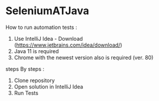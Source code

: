 # SeleniumATJava

How to run automation tests :
1. Use IntelliJ Idea - Download (https://www.jetbrains.com/idea/download/)
2. Java 11 is required
3. Chrome with the newest version also is required (ver. 80)



steps By steps :
1. Clone repository
2. Open solution in IntelliJ Idea
3. Run Tests
